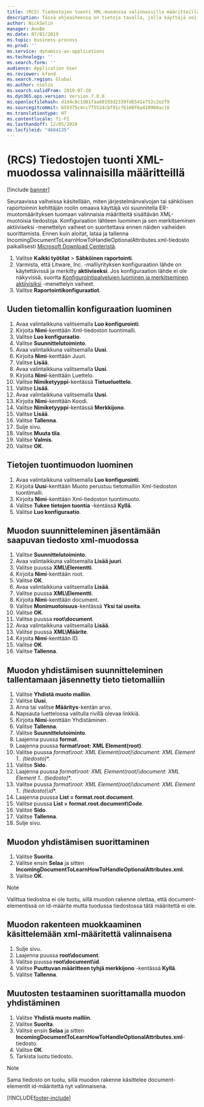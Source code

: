 ```yaml
---
title: (RCS) Tiedostojen tuonti XML-muodossa valinnaisilla määritteillä
description: Tässä ohjeaiheessa on tietoja tavalla, jolla käyttäjä voi suunnitella ER-muodon määrityksen tuomaan tiedostoja valinnaisia määritteitä sisältävän XML-muodon.
author: NickSelin
manager: AnnBe
ms.date: 07/01/2019
ms.topic: business-process
ms.prod: ''
ms.service: dynamics-ax-applications
ms.technology: ''
ms.search.form: ''
audience: Application User
ms.reviewer: kfend
ms.search.region: Global
ms.author: nselin
ms.search.validFrom: 2019-07-28
ms.dyn365.ops.version: Version 7.0.0
ms.openlocfilehash: d1d4c8c1d81faa60193d2339fd6541e752c2e2f9
ms.sourcegitcommit: 659375c4cc7f5524cbf91cf6160f6a410960ac16
ms.translationtype: HT
ms.contentlocale: fi-FI
ms.lasthandoff: 12/05/2020
ms.locfileid: "4684135"
---
```

# <a name="rcs-import-files-in-xml-format-with-optional-attributes"></a>(RCS) Tiedostojen tuonti XML-muodossa valinnaisilla määritteillä

[!include [banner](../../includes/banner.md)]

Seuraavissa vaiheissa käsitellään, miten järjestelmänvalvojan tai sähköisen raportoinnin kehittäjän roolin omaava käyttäjä voi suunnitella ER-muotomäärityksen tuomaan valinnaisia määritteitä sisältävän XML-muotoisia tiedostoja. Konfiguraation lähteen luominen ja sen merkitseminen aktiiviseksi -menettelyn vaiheet on suoritettava ennen näiden vaiheiden suorittamista. Ennen kuin aloitat, lataa ja tallenna IncomingDocumentToLearnHowToHandleOptionalAttributes.xml-tiedosto paikallisesti [Microsoft Download Centeristä](https://go.microsoft.com/fwlink/?linkid=874684).

1.    Valitse **Kaikki työtilat** > **Sähköinen raportointi**.
2.    Varmista, että Litware, Inc. -malliyrityksen konfiguraation lähde on käytettävissä ja merkitty **aktiiviseksi**. Jos konfiguraation lähde ei ole näkyvissä, suorita [Konfigurointipalvelujen luominen ja merkitseminen aktiivisiksi](er-configuration-provider-mark-it-active-2016-11.md) -menettelyn vaiheet.
3.    Valitse **Raportointikonfiguraatiot**.

## <a name="create-a-new-data-model-configuration"></a>Uuden tietomallin konfiguraation luominen
1.    Avaa valintaikkuna valitsemalla **Luo konfigurointi**.
2.    Kirjoita **Nimi**-kenttään Xml-tiedoston tuontimalli.
3.    Valitse **Luo konfiguraatio**.
4.    Valitse **Suunnittelutoiminto**.
5.    Avaa valintaikkuna valitsemalla **Uusi**.
6.    Kirjoita **Nimi**-kenttään Juuri.
7.    Valitse **Lisää**.
8.    Avaa valintaikkuna valitsemalla **Uusi**.
9.    Kirjoita **Nimi**-kenttään Luettelo.
10.    Valitse **Nimiketyyppi**-kentässä **Tietueluettelo**.
11.    Valitse **Lisää**.
12.    Avaa valintaikkuna valitsemalla **Uusi**.
13.    Kirjoita **Nimi**-kenttään Koodi.
14.    Valitse **Nimiketyyppi**-kentässä **Merkkijono**.
15.    Valitse **Lisää**.
16.    Valitse **Tallenna**.
17.    Sulje sivu.
18.    Valitse **Muuta tila**.
19.    Valitse **Valmis**.
20.    Valitse **OK**.

## <a name="create-a-format-for-data-import"></a>Tietojen tuontimuodon luominen
1.    Avaa valintaikkuna valitsemalla **Luo konfigurointi**.
2.    Kirjoita **Uusi**-kenttään Muoto perustuu tietomalliin Xml-tiedoston tuontimalli.
3.    Kirjoita **Nimi**-kenttään Xml-tiedoston tuontimuoto.
4.    Valitse **Tukee tietojen tuontia** -kentässä **Kyllä**.
5.    Valitse **Luo konfiguraatio**.

## <a name="design-a-format-to-parse-incoming-file-in-xml-format"></a>Muodon suunnitteleminen jäsentämään saapuvan tiedosto xml-muodossa
1.    Valitse **Suunnittelutoiminto**.
2.    Avaa valintaikkuna valitsemalla **Lisää juuri**.
3.    Valitse puussa **XML\Elementti**.
4.    Kirjoita **Nimi**-kenttään root.
5.    Valitse **OK**.
6.    Avaa valintaikkuna valitsemalla **Lisää**.
7.    Valitse puussa **XML\Elementti**.
8.    Kirjoita **Nimi**-kenttään document.
9.    Valitse **Monimuotoisuus**-kentässä **Yksi tai useita**.
10.    Valitse **OK**.
11.    Valitse puussa **root\document**.
12.    Avaa valintaikkuna valitsemalla **Lisää**.
13.    Valitse puussa **XML\Määrite**.
14.    Kirjoita **Nimi**-kenttään ID.
15.    Valitse **OK**.
16.    Valitse **Tallenna**.

## <a name="design-a-format-mapping-to-save-parsed-information-to-data-model"></a>Muodon yhdistämisen suunnitteleminen tallentamaan jäsennetty tieto tietomalliin
1. Valitse **Yhdistä muoto malliin**.
2. Valitse **Uusi**.
3. Anna tai valitse **Määritys**-kentän arvo.
4. Napsauta luettelossa valitulla rivillä olevaa linkkiä.
5. Kirjoita **Nimi**-kenttään Yhdistäminen.
6. Valitse **Tallenna**.
7. Valitse **Suunnittelutoiminto**.
8. Laajenna puussa **format**.
9. Laajenna puussa **format\root: XML Element(root)**.
10.    Valitse puussa **format\root: XML Element(root)\document: XML Element 1..* (tiedosto)**.
11.    Valitse **Sido**.
12.    Laajenna puussa **format\root: XML Element(root)\document: XML Element 1..* (tiedosto)**.
13.    Valitse puussa **format\root: XML Element(root)\document: XML Element 1..* (tiedosto)\id**.
14.    Laajenna puussa **List = format.root.document**.
15.    Valitse puussa **List = format.root.document\Code**.
16.    Valitse **Sido**.
17.    Valitse **Tallenna**.
18.    Sulje sivu.
 
## <a name="run-format-mapping"></a>Muodon yhdistämisen suorittaminen
1. Valitse **Suorita**.
2. Valitse ensin **Selaa** ja sitten **IncomingDocumentToLearnHowToHandleOptionalAttributes.xml**.
3. Valitse **OK**.

> [!NOTE]
> Valittua tiedostoa ei ole tuotu, sillä muodon rakenne olettaa, että document-elementissä on id-määrite mutta tuodussa tiedostossa tätä määritettä ei ole.

## <a name="modify-format-structure-to-handle-xml-attribute-as-optional"></a>Muodon rakenteen muokkaaminen käsittelemään xml-määritettä valinnaisena
1. Sulje sivu.
2. Laajenna puussa **root\document**.
3. Valitse puussa **root\document\id**.
4. Valitse **Puuttuvan määritteen tyhjä merkkijono** -kentässä **Kyllä**.
5. Valitse **Tallenna**.
 
## <a name="run-format-mapping-to-test-changes"></a>Muutosten testaaminen suorittamalla muodon yhdistäminen
1. Valitse **Yhdistä muoto malliin**.
2. Valitse **Suorita**.
3. Valitse ensin **Selaa** ja sitten **IncomingDocumentToLearnHowToHandleOptionalAttributes.xml**-tiedosto.
4. Valitse **OK**.
5. Tarkista luotu tiedosto. 

> [!NOTE]
> Sama tiedosto on tuotu, sillä muodon rakenne käsittelee document-elementit id-määritettä nyt valinnaisena.


[!INCLUDE[footer-include](../../../../includes/footer-banner.md)]